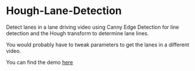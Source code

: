 # Hough-Lane-Detection
Detect lanes in a lane driving video using Canny Edge Detection for line detection and the Hough transform to determine lane lines.  

You would probably have to tweak parameters to get the lanes in a different video.  

You can find the demo [here](https://hough-lane-detection.streamlit.app/)